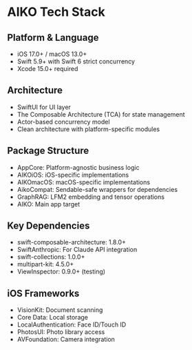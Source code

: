 # AIKO Tech Stack

## Platform & Language
- iOS 17.0+ / macOS 13.0+
- Swift 5.9+ with Swift 6 strict concurrency
- Xcode 15.0+ required

## Architecture
- SwiftUI for UI layer
- The Composable Architecture (TCA) for state management
- Actor-based concurrency model
- Clean architecture with platform-specific modules

## Package Structure
- AppCore: Platform-agnostic business logic
- AIKOiOS: iOS-specific implementations
- AIKOmacOS: macOS-specific implementations
- AikoCompat: Sendable-safe wrappers for dependencies
- GraphRAG: LFM2 embedding and tensor operations
- AIKO: Main app target

## Key Dependencies
- swift-composable-architecture: 1.8.0+
- SwiftAnthropic: For Claude API integration
- swift-collections: 1.0.0+
- multipart-kit: 4.5.0+
- ViewInspector: 0.9.0+ (testing)

## iOS Frameworks
- VisionKit: Document scanning
- Core Data: Local storage
- LocalAuthentication: Face ID/Touch ID
- PhotosUI: Photo library access
- AVFoundation: Camera integration